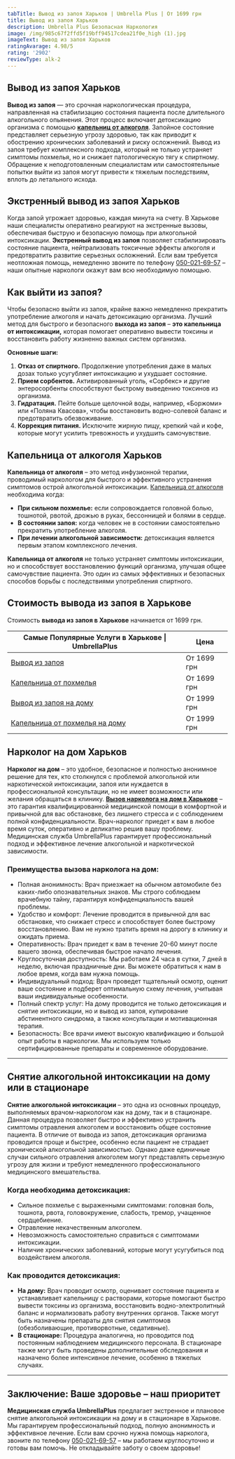 ```yaml
---
tabTitle: Вывод из запоя Харьков | Umbrella Plus | От 1699 грн
title: Вывод из запоя Харьков
description: Umbrella Plus Безопасная Наркология
image: /img/985c67f2ffd5f19bff94517cdea21f0e_high (1).jpg
imageText: Вывод из запоя Харьков
ratingAvarage: 4.98/5
rating: '2902'
reviewType: alk-2
---
```


## Вывод из запоя Харьков

**Вывод из запоя** — это срочная наркологическая процедура, направленная на стабилизацию состояния пациента после длительного алкогольного опьянения. Этот процесс включает детоксикацию организма с помощью **[капельниц от алкоголя](https://umbrella-plus.com.ua/kharkiv/kapelnica_ot_alkogola_kharkiv/)**. Запойное состояние представляет серьезную угрозу здоровью, так как приводит к обострению хронических заболеваний и риску осложнений. Вывод из запоя требует комплексного подхода, который не только устраняет симптомы похмелья, но и снижает патологическую тягу к спиртному. Обращение к неподготовленным специалистам или самостоятельные попытки выйти из запоя могут привести к тяжелым последствиям, вплоть до летального исхода.

## Экстренный вывод из запоя Харьков

Когда запой угрожает здоровью, каждая минута на счету. В Харькове наши специалисты оперативно реагируют на экстренные вызовы, обеспечивая быструю и безопасную помощь при алкогольной интоксикации. **Экстренный вывод из запоя** позволяет стабилизировать состояние пациента, нейтрализовать токсичные эффекты алкоголя и предотвратить развитие серьезных осложнений. Если вам требуется неотложная помощь, немедленно звоните по телефону [050-021-69-57](tel:0500216957) – наши опытные наркологи окажут вам всю необходимую помощью.

## Как выйти из запоя?

Чтобы безопасно выйти из запоя, крайне важно немедленно прекратить употребление алкоголя и начать детоксикацию организма. Лучший метод для быстрого и безопасного **выхода из запоя** – **это капельница от интоксикации,** которая помогает оперативно вывести токсины и восстановить работу жизненно важных систем организма.

**Основные шаги:**

1. **Отказ от спиртного.** Продолжение употребления даже в малых дозах только усугубляет интоксикацию и ухудшает состояние.
2. **Прием сорбентов.** Активированный уголь, «Сорбекс» и другие энтеросорбенты способствуют быстрому выведению токсинов из организма.
3. **Гидратация.** Пейте больше щелочной воды, например, «Боржоми» или «Поляна Квасова», чтобы восстановить водно-солевой баланс и предотвратить обезвоживание.
4. **Коррекция питания.** Исключите жирную пищу, крепкий чай и кофе, которые могут усилить тревожность и ухудшить самочувствие.

## Капельница от алкоголя Харьков

**Капельница от алкоголя** – это метод инфузионной терапии, проводимый наркологом для быстрого и эффективного устранения симптомов острой алкогольной интоксикации. [Капельница от алкоголя](https://umbrella-plus.com.ua/kharkiv/kapelnica_ot_alkogola_na_domy_kharkiv/) необходима когда:

* **При сильном похмелье:** если сопровождается головной болью, тошнотой, рвотой, дрожью в руках, бессонницей и болями в сердце.
* **В состоянии запоя:** когда человек не в состоянии самостоятельно прекратить употребление алкоголя.
* **При лечении алкогольной зависимости:** детоксикация является первым этапом комплексного лечения.

**Капельница от алкоголя** не только устраняет симптомы интоксикации, но и способствует восстановлению функций организма, улучшая общее самочувствие пациента. Это один из самых эффективных и безопасных способов борьбы с последствиями употребления спиртного.

## Стоимость вывода из запоя в Харькове

Стоимость **вывода из запоя в Харькове** начинается от 1699 грн.

| Самые Популярные Услуги в Харькове \| UmbrellaPlus                      | Цена        |
| ----------------------------------------------------------------------- | ----------- |
| [Вывод из запоя](vivod-iz-zapoia-kharkiv)                               | От 1699 грн |
| [Капельница от похмелья](Kapelnica_ot_alkogola_kharkiv)                 | От 1699 грн |
| [Вывод из запоя на дому](Vivod-iz-zapoia-na-domy-kharkiv)               | От 1999 грн |
| [Капельница от похмелья на дому](Kapelnica_ot_alkogola_na_domy_kharkiv) | От 1999 грн |

## Нарколог на дом Харьков

**Нарколог на дом** – это удобное, безопасное и полностью анонимное решение для тех, кто столкнулся с проблемой алкогольной или наркотической интоксикации, запоя или нуждается в профессиональной консультации, но не имеет возможности или желания обращаться в клинику. **[Вызов нарколога на дом в Харькове](https://umbrella-plus.com.ua/kharkiv/vivod-iz-zapoia-na-domy-kharkiv/)** – это гарантия квалифицированной медицинской помощи в комфортной и привычной для вас обстановке, без лишнего стресса и с соблюдением полной конфиденциальности. Врач-нарколог приедет к вам в любое время суток, оперативно и деликатно решив вашу проблему. Медицинская служба UmbrellaPlus гарантирует профессиональный подход и эффективное лечение алкогольной и наркотической зависимости.

### Преимущества вызова нарколога на дом:

* Полная анонимность: Врач приезжает на обычном автомобиле без каких-либо опознавательных знаков. Мы строго соблюдаем врачебную тайну, гарантируя конфиденциальность вашей проблемы.
* Удобство и комфорт: Лечение проводится в привычной для вас обстановке, что снижает стресс и способствует более быстрому восстановлению. Вам не нужно тратить время на дорогу в клинику и ожидать приема.
* Оперативность: Врач приедет к вам в течение 20-60 минут после вашего звонка, обеспечивая быстрое начало лечения.
* Круглосуточная доступность: Мы работаем 24 часа в сутки, 7 дней в неделю, включая праздничные дни. Вы можете обратиться к нам в любое время, когда вам нужна помощь.
* Индивидуальный подход: Врач проведет тщательный осмотр, оценит ваше состояние и подберет оптимальную схему лечения, учитывая ваши индивидуальные особенности.
* Полный спектр услуг: На дому проводится не только детоксикация и снятие интоксикации, но и вывод из запоя, купирование абстинентного синдрома, а также консультации и мотивационная терапия.
* Безопасность: Все врачи имеют высокую квалификацию и большой опыт работы в наркологии. Мы используем только сертифицированные препараты и современное оборудование.

***

## Снятие алкогольной интоксикации на дому или в стационаре

**Снятие алкогольной интоксикации** – это одна из основных процедур, выполняемых врачом-наркологом как на дому, так и в стационаре. Данная процедура позволяет быстро и эффективно устранить симптомы отравления алкоголем и восстановить общее состояние пациента. В отличие от вывода из запоя, детоксикация организма проводится проще и быстрее, особенно если пациент не страдает хронической алкогольной зависимостью. Однако даже единичные случаи сильного отравления алкоголем могут представлять серьезную угрозу для жизни и требуют немедленного профессионального медицинского вмешательства.

### Когда необходима детоксикация:

* Сильное похмелье с выраженными симптомами: головная боль, тошнота, рвота, головокружение, слабость, тремор, учащенное сердцебиение.
* Отравление некачественным алкоголем.
* Невозможность самостоятельно справиться с симптомами интоксикации.
* Наличие хронических заболеваний, которые могут усугубиться под воздействием алкоголя.

### Как проводится детоксикация:

* **На дому:** Врач проводит осмотр, оценивает состояние пациента и устанавливает капельницу с растворами, которые помогают быстро вывести токсины из организма, восстановить водно-электролитный баланс и нормализовать работу внутренних органов. Также могут быть назначены препараты для снятия симптомов (обезболивающие, противорвотные, седативные).
* **В стационаре:** Процедура аналогична, но проводится под постоянным наблюдением медицинского персонала. В стационаре также могут быть проведены дополнительные обследования и назначено более интенсивное лечение, особенно в тяжелых случаях.

***

## Заключение: Ваше здоровье – наш приоритет

**Медицинская служба UmbrellaPlus** предлагает экстренное и плановое снятие алкогольной интоксикации на дому и в стационаре в Харькове. Мы гарантируем профессиональный подход, полную анонимность и эффективное лечение. Если вам срочно нужна помощь нарколога, звоните по телефону [050-021-69-57](tel:0500216957) – мы работаем круглосуточно и готовы вам помочь. Не откладывайте заботу о своем здоровье!
